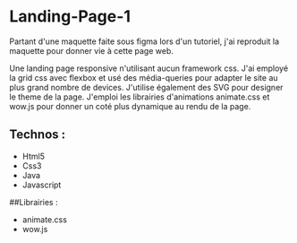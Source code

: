 # Landing-Page-1

Partant d'une maquette faite sous figma lors d'un tutoriel, j'ai reproduit la maquette pour donner vie à cette page web.

Une landing page responsive n\'utilisant  aucun framework css. J\'ai employé la grid css avec flexbox et usé des média-queries pour adapter le site au plus grand nombre de devices. J\'utilise également des SVG pour designer le theme de la page. J\'emploi les librairies d\'animations animate.css et wow.js pour donner un coté plus dynamique au rendu de la page.

## Technos :

- Html5
- Css3
- Java
- Javascript

##Librairies :

- animate.css
- wow.js
